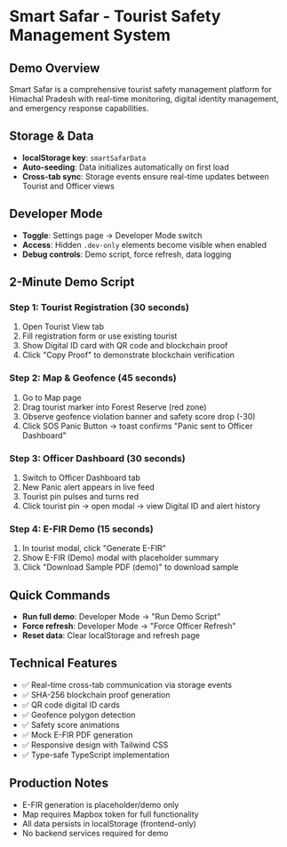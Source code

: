# Smart Safar - Tourist Safety Management System

## Demo Overview
Smart Safar is a comprehensive tourist safety management platform for Himachal Pradesh with real-time monitoring, digital identity management, and emergency response capabilities.

## Storage & Data
- **localStorage key**: `smartSafarData`
- **Auto-seeding**: Data initializes automatically on first load
- **Cross-tab sync**: Storage events ensure real-time updates between Tourist and Officer views

## Developer Mode
- **Toggle**: Settings page → Developer Mode switch
- **Access**: Hidden `.dev-only` elements become visible when enabled
- **Debug controls**: Demo script, force refresh, data logging

## 2-Minute Demo Script

### Step 1: Tourist Registration (30 seconds)
1. Open Tourist View tab
2. Fill registration form or use existing tourist
3. Show Digital ID card with QR code and blockchain proof
4. Click "Copy Proof" to demonstrate blockchain verification

### Step 2: Map & Geofence (45 seconds)
1. Go to Map page
2. Drag tourist marker into Forest Reserve (red zone)
3. Observe geofence violation banner and safety score drop (-30)
4. Click SOS Panic Button → toast confirms "Panic sent to Officer Dashboard"

### Step 3: Officer Dashboard (30 seconds)
1. Switch to Officer Dashboard tab
2. New Panic alert appears in live feed
3. Tourist pin pulses and turns red
4. Click tourist pin → open modal → view Digital ID and alert history

### Step 4: E-FIR Demo (15 seconds)
1. In tourist modal, click "Generate E-FIR"
2. Show E-FIR (Demo) modal with placeholder summary
3. Click "Download Sample PDF (demo)" to download sample

## Quick Commands
- **Run full demo**: Developer Mode → "Run Demo Script"
- **Force refresh**: Developer Mode → "Force Officer Refresh"
- **Reset data**: Clear localStorage and refresh page

## Technical Features
- ✅ Real-time cross-tab communication via storage events
- ✅ SHA-256 blockchain proof generation
- ✅ QR code digital ID cards
- ✅ Geofence polygon detection
- ✅ Safety score animations
- ✅ Mock E-FIR PDF generation
- ✅ Responsive design with Tailwind CSS
- ✅ Type-safe TypeScript implementation

## Production Notes
- E-FIR generation is placeholder/demo only
- Map requires Mapbox token for full functionality
- All data persists in localStorage (frontend-only)
- No backend services required for demo